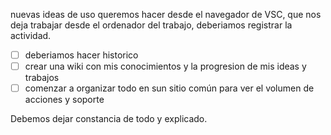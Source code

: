 nuevas ideas de uso queremos hacer desde el navegador de VSC, que nos deja trabajar desde el ordenador del trabajo, deberiamos registrar la actividad.

- [ ] deberiamos hacer historico
- [ ] crear una wiki con mis conocimientos y la progresion de mis ideas y trabajos
- [ ] comenzar a organizar todo en sun sitio común para ver el volumen de acciones y soporte

Debemos dejar constancia de todo y explicado.

